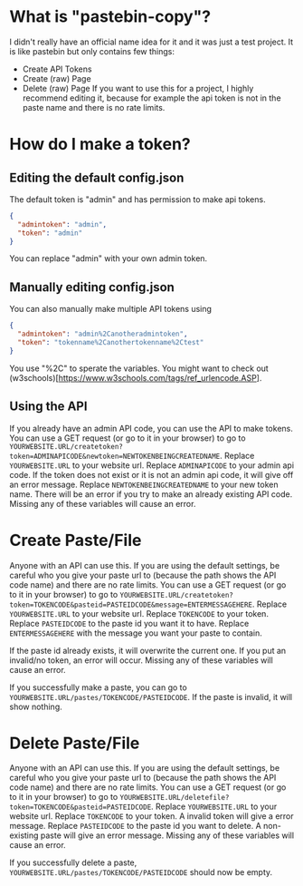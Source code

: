 # What is "pastebin-copy"?
I didn't really have an official name idea for it and it was just a test project.
It is like pastebin but only contains few things:
- Create API Tokens
- Create (raw) Page
- Delete (raw) Page
If you want to use this for a project, I highly recommend editing it, because for example the api token is not in the paste name and there is no rate limits.

# How do I make a token?
## Editing the default config.json
The default token is "admin" and has permission to make api tokens.
```json
{
  "admintoken": "admin",
  "token": "admin"
}
```
You can replace "admin" with your own admin token.
## Manually editing config.json
You can also manually make multiple API tokens using
```json
{
  "admintoken": "admin%2Canotheradmintoken",
  "token": "tokenname%2Canothertokenname%2Ctest"
}
```
You use "%2C" to sperate the variables. You might want to check out (w3schools)[https://www.w3schools.com/tags/ref_urlencode.ASP].

## Using the API
If you already have an admin API code, you can use the API to make tokens. 
You can use a GET request (or go to it in your browser) to go to `YOURWEBSITE.URL/createtoken?token=ADMINAPICODE&newtoken=NEWTOKENBEINGCREATEDNAME`.
Replace `YOURWEBSITE.URL` to your website url.
Replace `ADMINAPICODE` to your admin api code. If the token does not exist or it is not an admin api code, it will give off an error message.
Replace `NEWTOKENBEINGCREATEDNAME` to your new token name. There will be an error if you try to make an already existing API code.
Missing any of these variables will cause an error.

# Create Paste/File
Anyone with an API can use this. If you are using the default settings, be careful who you give your paste url to (because the path shows the API code name) and there are no rate limits.
You can use a GET request (or go to it in your browser) to go to `YOURWEBSITE.URL/createtoken?token=TOKENCODE&pasteid=PASTEIDCODE&message=ENTERMESSAGEHERE`.
Replace `YOURWEBSITE.URL` to your website url.
Replace `TOKENCODE` to your token.
Replace `PASTEIDCODE` to the paste id you want it to have.
Replace `ENTERMESSAGEHERE` with the message you want your paste to contain.

If the paste id already exists, it will overwrite the current one.
If you put an invalid/no token, an error will occur.
Missing any of these variables will cause an error.

If you successfully make a paste, you can go to `YOURWEBSITE.URL/pastes/TOKENCODE/PASTEIDCODE`.
If the paste is invalid, it will show nothing.

# Delete Paste/File
Anyone with an API can use this. If you are using the default settings, be careful who you give your paste url to (because the path shows the API code name) and there are no rate limits.
You can use a GET request (or go to it in your browser) to go to `YOURWEBSITE.URL/deletefile?token=TOKENCODE&pasteid=PASTEIDCODE`.
Replace `YOURWEBSITE.URL` to your website url.
Replace `TOKENCODE` to your token. A invalid token will give a error message.
Replace `PASTEIDCODE` to the paste id you want to delete. A non-existing paste will give an error message.
Missing any of these variables will cause an error.

If you successfully delete a paste, `YOURWEBSITE.URL/pastes/TOKENCODE/PASTEIDCODE` should now be empty.
